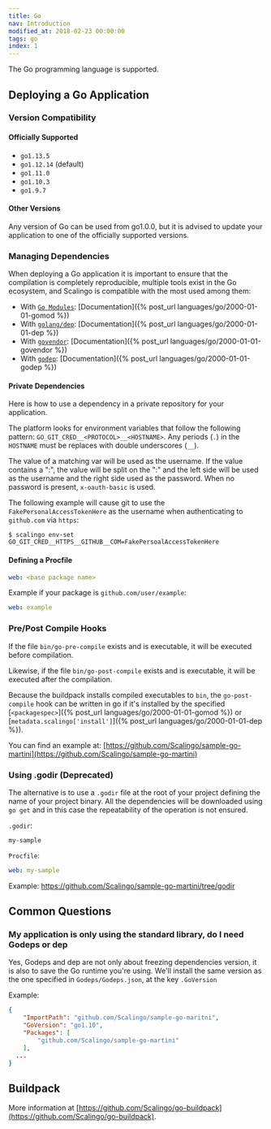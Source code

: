 ```yaml
---
title: Go
nav: Introduction
modified_at: 2018-02-23 00:00:00
tags: go
index: 1
---
```


The Go programming language is supported.

## Deploying a Go Application

### Version Compatibility

#### Officially Supported

* `go1.13.5`
* `go1.12.14` (default)
* `go1.11.0`
* `go1.10.3`
* `go1.9.7`

#### Other Versions

Any version of Go can be used from go1.0.0, but it is advised to update your
application to one of the officially supported versions.

### Managing Dependencies

When deploying a Go application it is important to ensure that the compilation
is completely reproducible, multiple tools exist in the Go ecosystem, and
Scalingo is compatible with the most used among them:

* With [`Go Modules`](https://github.com/golang/go/wiki/Modules): [Documentation]({% post_url languages/go/2000-01-01-gomod %})
* With [`golang/dep`](https://github.com/golang/dep): [Documentation]({% post_url languages/go/2000-01-01-dep %})
* With [`govendor`](https://github.com/kardianos/govendor): [Documentation]({% post_url languages/go/2000-01-01-govendor %})
* With [`godep`](https://github.com/tools/godep): [Documentation]({% post_url languages/go/2000-01-01-godep %})

#### Private Dependencies

Here is how to use a dependency in a private repository for your application.

The platform looks for environment variables that follow the following pattern:
`GO_GIT_CRED__<PROTOCOL>__<HOSTNAME>`.  Any periods (`.`) in the `HOSTNAME` must
be replaces with double underscores (`__`).

The value of a matching var will be used as the username. If the value contains
a ":", the value will be split on the ":" and the left side will be used as the
username and the right side used as the password. When no password is present,
`x-oauth-basic` is used.

The following example will cause git to use the `FakePersonalAccessTokenHere` as
the username when authenticating to `github.com` via `https`:

```console
$ scalingo env-set GO_GIT_CRED__HTTPS__GITHUB__COM=FakePersoalAccessTokenHere
```

#### Defining a Procfile

```yaml
web: <base package name>
```

Example if your package is `github.com/user/example`:

```yaml
web: example
```

### Pre/Post Compile Hooks

If the file `bin/go-pre-compile` exists and is executable, it will be executed before compilation.

Likewise, if the file `bin/go-post-compile` exists and is executable, it will be executed after the compilation.

Because the buildpack installs compiled executables to `bin`, the
`go-post-compile` hook can be written in go if it's installed by the specified
[`<packagespec>`]({% post_url languages/go/2000-01-01-gomod %}) or [`metadata.scalingo['install']`]({% post_url languages/go/2000-01-01-dep %}).

You can find an example at: [https://github.com/Scalingo/sample-go-martini](https://github.com/Scalingo/sample-go-martini)

### Using .godir (Deprecated)

The alternative is to use a `.godir` file at the root of your project
defining the name of your project binary. All the dependencies will be
downloaded using `go get` and in this case the repeatability of the
operation is not ensured.

`.godir`:

```text
my-sample
```

`Procfile`:

```yaml
web: my-sample
```

Example: https://github.com/Scalingo/sample-go-martini/tree/godir

## Common Questions

### My application is only using the standard library, do I need Godeps or dep

Yes, Godeps and dep are not only about freezing dependencies version, it is
also to save the Go runtime you're using. We'll install the same version as the
one specified in `Godeps/Godeps.json`, at the key `.GoVersion`

Example:

```json
{
	"ImportPath": "github.com/Scalingo/sample-go-maritni",
	"GoVersion": "go1.10",
	"Packages": [
		"github.com/Scalingo/sample-go-martini"
	],
  ...
}
```

## Buildpack

More information at [https://github.com/Scalingo/go-buildpack](https://github.com/Scalingo/go-buildpack).
